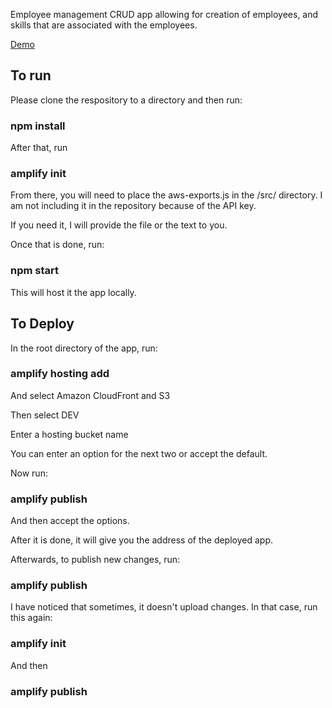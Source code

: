 Employee management CRUD app allowing for creation of employees, and skills that are associated with the employees.

[Demo](http://buildops-20201012230055-hostingbucket-dev.s3-website-us-west-2.amazonaws.com/)



## To run

Please clone the respository to a directory and then run:

### npm install

After that, run

### amplify init

From there, you will need to place the aws-exports.js in the /src/ directory. I am not including it in the repository because of the API key.

If you need it, I will provide the file or the text to you.

Once that is done, run:

### npm start

This will host it the app locally.


## To Deploy

In the root directory of the app, run:

### amplify hosting add

And select Amazon CloudFront and S3

Then select DEV

Enter a hosting bucket name

You can enter an option for the next two or accept the default.

Now run:

### amplify publish

And then accept the options.

After it is done, it will give you the address of the deployed app.

Afterwards, to publish new changes, run:

### amplify publish

I have noticed that sometimes, it doesn't upload changes. In that case, run this again:

### amplify init

And then

### amplify publish
